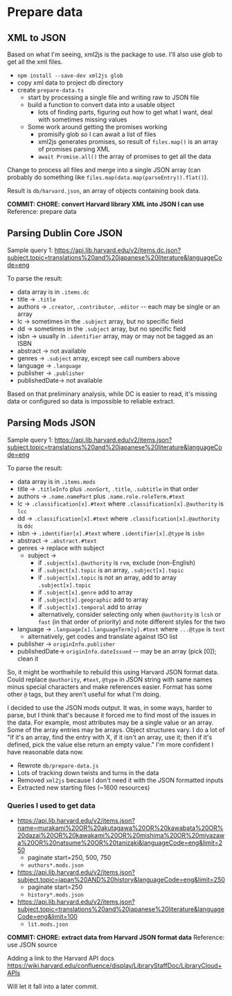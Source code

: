 # Prepare data

## XML to JSON

Based on what I'm seeing, xml2js is the package to use. I'll also use glob to get all the xml files.

-  `npm install --save-dev xml2js glob`
-  copy xml data to project db directory
-  create `prepare-data.ts`
   -  start by processing a single file and writing raw to JSON file
   -  build a function to convert data into a usable object
      -  lots of finding parts, figuring out how to get what I want, deal with sometimes missing values
   -  Some work around getting the promises working
      -  promisify glob so I can await a list of files
      -  xml2js generates promises, so result of `files.map()` is an array of promises parsing XML
      -  `await Promise.all()` the array of promises to get all the data

Change to process all files and merge into a single JSON array (can probably do something like `files.map(data.map(parseEntry)).flat()`).

Result is `db/harvard.json`, an array of objects containing book data.

**COMMIT: CHORE: convert Harvard library XML into JSON I can use** Reference: prepare data

## Parsing Dublin Core JSON

Sample query 1: https://api.lib.harvard.edu/v2/items.dc.json?subject.topic=translations%20and%20japanese%20literature&languageCode=eng

To parse the result:

-  data array is in `.items.dc`
-  title -> `.title`
-  authors -> `.creator`, `.contributor`, `.editor` -- each may be single or an array
-  lc -> sometimes in the `.subject` array, but no specific field
-  dd -> sometimes in the `.subject` array, but no specific field
-  isbn -> usually in `.identifier` array, may or may not be tagged as an ISBN
-  abstract -> not available
-  genres -> `.subject` array, except see call numbers above
-  language -> `.language`
-  publisher -> `.publisher`
-  publishedDate-> not available

Based on that preliminary analysis, while DC is easier to read, it's missing data or configured so data is impossible to reliable extract.

## Parsing Mods JSON

Sample query 1: https://api.lib.harvard.edu/v2/items.json?subject.topic=translations%20and%20japanese%20literature&languageCode=eng

To parse the result:

-  data array is in `.items.mods`
-  title -> `.titleInfo` plus `.nonSort`, `.title`, `.subtitle` in that order
-  authors -> `.name.namePart` plus `.name.role.roleTerm.#text`
-  lc -> `.classification[x].#text` where `.classification[x].@authority` is `lcc`
-  dd -> `.classification[x].#text` where `.classification[x].@authority` is `ddc`
-  isbn -> `.identifier[x].#text` where `.identifier[x].@type` is `isbn`
-  abstract -> `.abstract.#text`
-  genres -> replace with subject
   -  subject ->
      -  if `.subject[x].@authority` is `rvm`, exclude (non-English)
      -  if `.subject[x].topic` is an array, `.subject[x].topic`
      -  if `.subject[x].topic` is not an array, add to array `.subject[x].topic`
      -  if `.subject[x].genre` add to array
      -  if `.subject[x].geographic` add to array
      -  if `.subject[x].temporal` add to array
      -  alternatively, consider selecting only when `@authority` is `lcsh` or `fast` (in that order of priority) and note different styles for the two
-  language -> `.language[x].languageTerm[y].#text` where `...@type` is `text`
   -  alternatively, get codes and translate against ISO list
-  publisher -> `originInfo.publisher`
-  publishedDate-> `originInfo.dateIssued` -- may be an array (pick [0]); clean it

So, it might be worthwhile to rebuild this using Harvard JSON format data.
Could replace `@authority`, `#text`, `@type` in JSON string with same names minus special characters and make references easier.
Format has some other `@` tags, but they aren't useful for what I'm doing.

I decided to use the JSON mods output. It was, in some ways, harder to parse, but I think that's because it forced me to find most of the issues in the data. For example, most attributes may be a single value or an array. Some of the array entries may be arrays. Object structures vary. I do a lot of "if it's an array, find the entry with X, if it isn't an array, use it; then if it's defined, pick the value else return an empty value." I'm more confident I have reasonable data now.

-  Rewrote `db/prepare-data.js`
-  Lots of tracking down twists and turns in the data
-  Removed `xml2js` because I don't need it with the JSON formatted inputs
-  Extracted new starting files (~1600 resources)

### Queries I used to get data

-  https://api.lib.harvard.edu/v2/items.json?name=murakami%20OR%20akutagawa%20OR%20kawabata%20OR%20dazai%20OR%20kawakami%20OR%20mishima%20OR%20miyazawa%20OR%20natsume%20OR%20tanizaki&languageCode=eng&limit=250
   -  paginate start=250, 500, 750
   -  `authors*.mods.json`
-  https://api.lib.harvard.edu/v2/items.json?subject.topic=japan%20AND%20history&languageCode=eng&limit=250
   -  paginate start=250
   -  `history*.mods.json`
-  https://api.lib.harvard.edu/v2/items.json?subject.topic=translations%20and%20japanese%20literature&languageCode=eng&limit=100
   -  `lit.mods.json`

**COMMIT: CHORE: extract data from Harvard JSON format data** Reference: use JSON source

Adding a link to the Harvard API docs
https://wiki.harvard.edu/confluence/display/LibraryStaffDoc/LibraryCloud+APIs

Will let it fall into a later commit.
